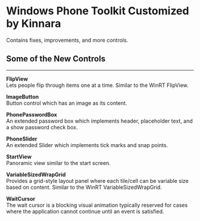# Windows Phone Toolkit Customized by Kinnara

Contains fixes, improvements, and more controls.

## Some of the New Controls
------------------------

**FlipView**  
Lets people flip through items one at a time. Similar to the WinRT FlipView.

**ImageButton**  
Button control which has an image as its content.

**PhonePasswordBox**  
An extended password box which implements header, placeholder text, and a show password check box.

**PhoneSlider**  
An extended Slider which implements tick marks and snap points.

**StartView**  
Panoramic view similar to the start screen.

**VariableSizedWrapGrid**  
Provides a grid-style layout panel where each tile/cell can be variable size based on content. Similar to the WinRT VariableSizedWrapGrid.

**WaitCursor**  
The wait cursor is a blocking visual animation typically reserved for cases where the application cannot continue until an event is satisfied.
